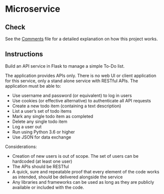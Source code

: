 # Microservice
## Check
See the [Comments](docs/Comments.md) file for a detailed explanation on how this project works.

## Instructions
Build an API service in Flask to manage a simple To-Do list.

The application provides APIs only. There is no web UI or client application for this service, only a stand alone service with RESTful APIs. The application must be able to:

- Use username and password (or equivalent) to log in users
- Use cookies (or effective alternative) to authenticate all API requests
- Create a new todo item (containing a text description)
- List a user’s set of todo items
- Mark any single todo item as completed
- Delete any single todo item
- Log a user out
- Run using Python 3.6 or higher
- Use JSON for data exchange

Considerations:

- Creation of new users is out of scope.  The set of users can be hardcoded (at least one user)
- The APIs should be RESTful
- A quick, sure and repeatable proof that every element of the code works as intended, should be delivered alongside the service
- Any libraries and frameworks can be used as long as they are publicly available or included with the code.

